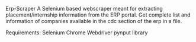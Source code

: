 Erp-Scraper
A Selenium based webscraper meant for extracting placement/internship information from the ERP portal. Get complete list and information of companies available in the cdc section of the erp in a file.

Requirements:
Selenium
Chrome Webdriver
pynput library

